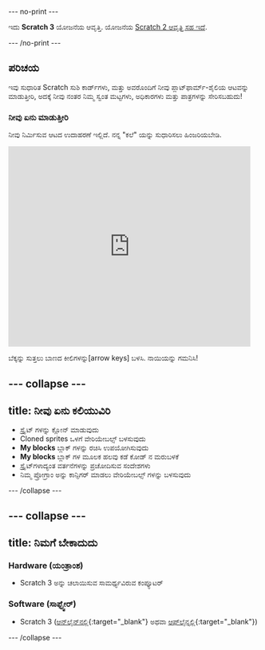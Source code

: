 \--- no-print \---

ಇದು **Scratch 3** ಯೋಜನೆಯ ಆವೃತ್ತಿ. ಯೋಜನೆಯ [Scratch 2 ಆವೃತ್ತಿ ಸಹ ಇದೆ](https://projects.raspberrypi.org/en/projects/cd-advanced-scratch-sushi-scratch2).

\--- /no-print \---

## ಪರಿಚಯ

ಇವು ಸುಧಾರಿತ Scratch ಸುಶಿ ಕಾರ್ಡ್‌ಗಳು, ಮತ್ತು ಅವರೊಂದಿಗೆ ನೀವು ಪ್ಲಾಟ್‌ಫಾರ್ಮ್-ಶೈಲಿಯ ಆಟವನ್ನು ಮಾಡುತ್ತೀರಿ, ಅದಕ್ಕೆ ನೀವು ನಂತರ ನಿಮ್ಮ ಸ್ವಂತ ಮಟ್ಟಗಳು, ಅಧಿಕಾರಗಳು ಮತ್ತು ಪಾತ್ರಗಳನ್ನು ಸೇರಿಸಬಹುದು!

### ನೀವು ಏನು ಮಾಡುತ್ತೀರಿ

ನೀವು ನಿರ್ಮಿಸುವ ಆಟದ ಉದಾಹರಣೆ ಇಲ್ಲಿದೆ. ನನ್ನ "ಕಲೆ" ಯನ್ನು ಸುಧಾರಿಸಲು ಹಿಂಜರಿಯಬೇಡಿ.

<div class="scratch-preview">
  <iframe allowtransparency="true" width="485" height="402" src="https://scratch.mit.edu/projects/embed/454114430/?autostart=false" frameborder="0"></iframe>
</div>

ಬೆಕ್ಕನ್ನು ಸುತ್ತಲು ಬಾಣದ ಕೀಲಿಗಳನ್ನು[arrow keys] ಬಳಸಿ. ನಾಯಿಯನ್ನು ಗಮನಿಸಿ!

## \--- collapse \---

## title: ನೀವು ಏನು ಕಲಿಯುವಿರಿ

+ ಸ್ಪ್ರೈಟ್ ಗಳನ್ನು ಕ್ಲೋನ್ ಮಾಡುವುದು
+ Cloned sprites ಒಳಗೆ ವೇರಿಯೇಬಲ್ಸ್ ಬಳಸುವುದು
+ **My blocks** ಬ್ಲಾಕ್ ಗಳನ್ನು ರಚಿಸಿ ಉಪಯೋಗಿಸುವುದು
+ **My blocks** ಬ್ಲಾಕ್ ಗಳ ಮೂಲಕ ಹಲವು ಕಡೆ ಕೋಡ್ ನ ಮರುಬಳಕೆ
+ ಸ್ಪ್ರೈಟ್‌ಗಳಾದ್ಯಂತ ವರ್ತನೆಗಳನ್ನು ಪ್ರಚೋದಿಸುವ ಸಂದೇಶಗಳು
+ ನಿಮ್ಮ ಪ್ರೋಗ್ರಾಂ ಅನ್ನು ಕಾನ್ಫಿಗರ್ ಮಾಡಲು ವೇರಿಯೇಬಲ್ಸ್ ಗಳನ್ನು ಬಳಸುವುದು

\--- /collapse \---

## \--- collapse \---

## title: ನಿಮಗೆ ಬೇಕಾದುದು

### Hardware \(ಯಂತ್ರಾಂಶ\)

+ Scratch 3 ಅನ್ನು ಚಲಾಯಿಸುವ ಸಾಮರ್ಥ್ಯವಿರುವ ಕಂಪ್ಯೂಟರ್

### Software \(ಸಾಫ್ಟ್ವೇರ್\)

+ Scratch 3 ([ಆನ್‌ಲೈನ್‌ನಲ್ಲಿ](https://scratch.mit.edu/projects/editor/){:target="_blank"} ಅಥವಾ [ಆಫ್‌ಲೈನ್ನಲ್ಲಿ](https://scratch.mit.edu/download/){:target="_blank"})

\--- /collapse \---